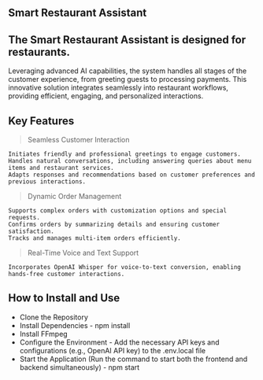 ## Smart Restaurant Assistant

## The Smart Restaurant Assistant is designed for restaurants.

Leveraging advanced AI capabilities, the system handles all stages of the customer experience, from greeting guests to processing payments.
This innovative solution integrates seamlessly into restaurant workflows, providing efficient, engaging, and personalized interactions.

## Key Features

> Seamless Customer Interaction

    Initiates friendly and professional greetings to engage customers.
    Handles natural conversations, including answering queries about menu items and restaurant services.
    Adapts responses and recommendations based on customer preferences and previous interactions.

> Dynamic Order Management

    Supports complex orders with customization options and special requests.
    Confirms orders by summarizing details and ensuring customer satisfaction.
    Tracks and manages multi-item orders efficiently.

>Real-Time Voice and Text Support

    Incorporates OpenAI Whisper for voice-to-text conversion, enabling hands-free customer interactions.

## How to Install and Use 

- Clone the Repository
- Install Dependencies - npm install
- Install FFmpeg
- Configure the Environment - Add the necessary API keys and configurations (e.g., OpenAI API key) to the .env.local file
- Start the Application (Run the command to start both the frontend and backend simultaneously) - npm start
